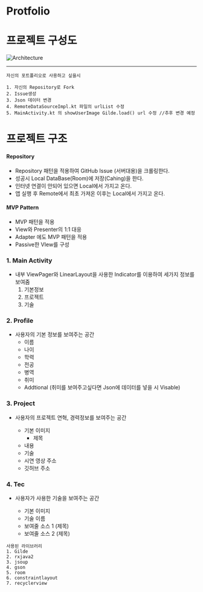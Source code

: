 # Protfolio

# 프로젝트 구성도
![Architecture](https://user-images.githubusercontent.com/31091115/64670125-ef867b00-d49e-11e9-8342-1aa8d699556c.png)

<hr>  

```
자신의 포트폴리오로 사용하고 싶을시

1. 자신의 Repository로 Fork
2. Issue생성 
3. Json 데이터 변경
4. RemoteDataSourceImpl.kt 파일의 urlList 수정
5. MainActivity.kt 의 showUserImage Gilde.load() url 수정 //추후 변경 예정
```

# 프로젝트 구조

#### Repository 

- Repository 패턴을 적용하여 GitHub Issue (서버대용)을 크롤링한다.
- 성공시 Local DataBase(Room)에 저장(Cahing)을 한다.
- 인터넷 연결이 안되어 있으면 Local에서 가지고 온다.
- 앱 실행 후 Remote에서 최초 가져온 이후는 Local에서 가지고 온다.


#### MVP Pattern

- MVP 패턴을 적용
- View와 Presenter의 1:1 대응
- Adapter 에도 MVP 패턴을 적용
- Passive한 VIew를 구성



### 1. Main Activity

 - 내부 ViewPager와 LinearLayout을 사용한 Indicator를 이용하여 세가지 정보를 보여줌
   1. 기본정보
   2. 프로젝트
   3. 기술

### 2. Profile

- 사용자의 기본 정보를 보여주는 공간
  - 이름
  - 나이
  - 학력
  - 전공
  - 병역
  - 취미
  - Addtional (취미를 보여주고싶다면 Json에 데이터를 넣을 시 Visable)
### 3. Project

- 사용자의 프로젝트 연혁, 경력정보를 보여주는 공간

  - 기본 이미지
	- 제목
  - 내용
  - 기술
  - 시연 영상 주소
  - 깃허브 주소

### 4. Tec 


- 사용자가 사용한 기술을 보여주는 공간

  - 기본 이미지
  - 기술 이름
  - 보여줄 소스 1 (제목)
  - 보여줄 소스 2 (제목)
```
사용된 라이브러리
1. Gilde
2. rxjava2
3. jsoup
4. gson
5. room
6. constraintlayout
7. recyclerview

```
